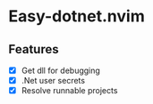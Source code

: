 # Easy-dotnet.nvim


## Features

- [x] Get dll for debugging
- [x] .Net user secrets
- [x] Resolve runnable projects
